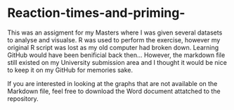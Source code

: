 # Reaction-times-and-priming-
This was an assigment for my Masters where I was given several datasets to analyse and visualse. R was used to perform the exercise, however my original R script was lost as my old computer had broken down. Learning GitHub would have been benificial back then... However, the markdown file still existed on my University submission area and I thought it would be nice to keep it on my GitHub for memories sake.

If you are interested in looking at the graphs that are not available on the Markdown file, feel free to download the Word document attatched to the repository.
